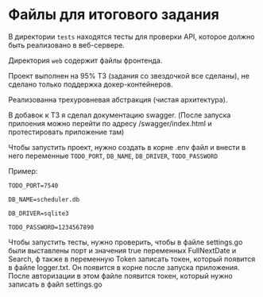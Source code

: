 # Файлы для итогового задания

В директории `tests` находятся тесты для проверки API, которое должно быть реализовано в веб-сервере.

Директория `web` содержит файлы фронтенда.

Проект выполнен на 95% ТЗ (задания со звездочкой все сделаны), не сделано только поддержка докер-контейнеров.

Реализованна трехуровневая абстракция (чистая архитектура).

В добавок к ТЗ я сделал документацию swagger. (После запуска прилоения можно перейти по адресу /swagger/index.html и протестировать приложение там)

Чтобы запустить проект, нужно создать в корне .env файл и внести в него переменные `TODO_PORT`, `DB_NAME`, `DB_DRIVER`, `TODO_PASSWORD`

Пример: 

```
TODO_PORT=7540

DB_NAME=scheduler.db

DB_DRIVER=sqlite3

TODO_PASSWORD=1234567890
```



Чтобы запустить тесты, нужно проверить, чтобы в файле settings.go были выставлены порт и значения true переменных FullNextDate и Search, ф также в переменную Token записать токен, который появится в файле logger.txt. Он появится в корне после запуска приложения. После авторизации в этом файле появится токен, который нужно записать в файл settings.go 